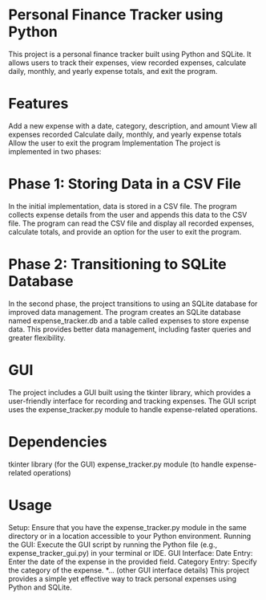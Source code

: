 # Personal Finance Tracker using Python
This project is a personal finance tracker built using Python and SQLite. It allows users to track their expenses, view recorded expenses, calculate daily, monthly, and yearly expense totals, and exit the program.

# Features
Add a new expense with a date, category, description, and amount
View all expenses recorded
Calculate daily, monthly, and yearly expense totals
Allow the user to exit the program
Implementation
The project is implemented in two phases:

# Phase 1: Storing Data in a CSV File
In the initial implementation, data is stored in a CSV file. The program collects expense details from the user and appends this data to the CSV file. The program can read the CSV file and display all recorded expenses, calculate totals, and provide an option for the user to exit the program.

# Phase 2: Transitioning to SQLite Database
In the second phase, the project transitions to using an SQLite database for improved data management. The program creates an SQLite database named expense_tracker.db and a table called expenses to store expense data. This provides better data management, including faster queries and greater flexibility.

# GUI
The project includes a GUI built using the tkinter library, which provides a user-friendly interface for recording and tracking expenses. The GUI script uses the expense_tracker.py module to handle expense-related operations.

# Dependencies
tkinter library (for the GUI)
expense_tracker.py module (to handle expense-related operations)

# Usage
Setup: Ensure that you have the expense_tracker.py module in the same directory or in a location accessible to your Python environment.
Running the GUI: Execute the GUI script by running the Python file (e.g., expense_tracker_gui.py) in your terminal or IDE.
GUI Interface:
Date Entry: Enter the date of the expense in the provided field.
Category Entry: Specify the category of the expense. *... (other GUI interface details)
This project provides a simple yet effective way to track personal expenses using Python and SQLite.
